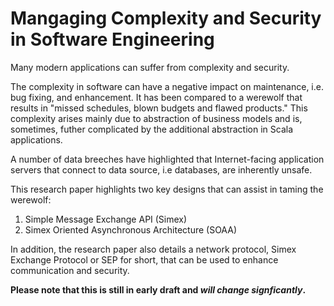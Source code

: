 # Mangaging Complexity and Security in Software Engineering

Many modern applications can suffer from complexity and security.

The complexity in software can have a negative impact on maintenance, i.e. bug fixing, and enhancement. It has been compared to a werewolf that results in "missed schedules, blown budgets and flawed products." This complexity arises mainly due to abstraction of business models and is, sometimes, futher complicated by the additional abstraction in Scala applications.

A number of data breeches have highlighted that Internet-facing application servers that connect to data source, i.e databases, are inherently unsafe.

This research paper highlights two key designs that can assist in taming the werewolf:

1. Simple Message Exchange API (Simex)
2. Simex Oriented Asynchronous Architecture (SOAA)

In addition, the research paper also details a network protocol, Simex Exchange Protocol or SEP for short, that can be used to enhance communication and security.

**Please note that this is still in early draft and *will change signficantly*.**
